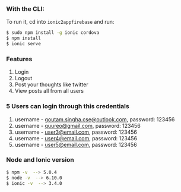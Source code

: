 ### With the CLI:

To run it, cd into `ionic2appfirebase` and run:

```bash
$ sudo npm install -g ionic cordova
$ npm install
$ ionic serve
```


### Features 

1. Login 
2. Logout
3. Post your thoughts like twitter
4. View posts all from all users

### 5 Users can login through this credentials 

1. username - goutam.singha.cse@outlook.com, password: 123456
2. username - quureo@gmail.com, password: 123456
3. username - user3@email.com, password: 123456
4. username - user4@email.com, password: 123456
5. username - user5@email.com, password: 123456

### Node and Ionic version

```bash
$ npm -v  --> 5.0.4
$ node -v  --> 6.10.0
$ ionic -v  --> 3.4.0
```

